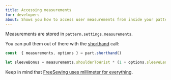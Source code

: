 ```yaml
---
title: Accessing measurements
for: developers
about: Shows you how to access user measurements from inside your pattern
---
```


Measurements are stored in `pattern.settings.measurements`.

You can pull them out of there with
the [shorthand](/howtos/code/shorthand/) call:

```js
const  { measurements, options } = part.shorthand()

let sleeveBonus = measurements.shoulderToWrist * (1 + options.sleeveLengthBonus);
```

<Note>

Keep in mind that [FreeSewing uses millimeter for everything](/guides/prerequisites/units).

</Note>
